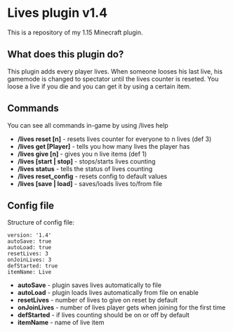 **Lives plugin v1.4**
=================

This is a repository of my 1.15 Minecraft plugin.


## What does this plugin do? ##
This plugin adds every player lives. When someone looses his last live, his gamemode is changed to spectator until the lives counter is reseted. You loose a live if you die and you can get it by using a certain item.

## Commands ##
You can see all commands in-game by using /lives help

- **/lives reset [n]** - resets lives counter for everyone to n lives (def 3)
- **/lives get [Player]** - tells you how many lives the player has
- **/lives give [n]** - gives you n live items (def 1)
- **/lives [start | stop]** - stops/starts lives counting
- **/lives status** - tells the status of lives counting
- **/lives reset_config** - resets config to default values
- **/lives [save | load]** - saves/loads lives to/from file

## Config file ##
Structure of config file:

    version: '1.4'
    autoSave: true
    autoLoad: true
    resetLives: 3
    onJoinLives: 3
    defStarted: true
    itemName: Live

- **autoSave** - plugin saves lives automatically to file
- **autoLoad** - plugin loads lives automatically from file on enable
- **resetLives** - number of lives to give on reset by default
- **onJoinLives** - number of lives player gets when joining for the first time
- **defStarted** - if lives counting should be on or off by default
- **itemName** - name of live item
